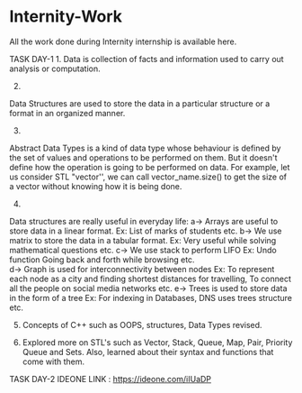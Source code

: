 # Internity-Work
All the work done during Internity internship is available here.


TASK DAY-1
1.
Data is collection of facts and information used to carry out analysis or computation.

2.
Data Structures are used to store the data in a particular structure or a format in an organized manner. 

3.
Abstract Data Types is a kind of data type whose behaviour is defined by the set of values and operations to be performed on them. 
But it doesn't define how the operation is going to be performed on data.
For example, let us consider STL "vector'', we can call vector_name.size() to get the size of a vector without knowing how it is being done. 

4.
Data structures are really useful in everyday life:
a-> Arrays are useful to store data in a linear format. 
      Ex: List of marks of students etc.
b-> We use matrix to store the data in a tabular format.
      Ex: Very useful while solving mathematical questions etc.
c-> We use stack to perform LIFO
      Ex: Undo function 
             Going back and forth while browsing etc.                 
d-> Graph is used for interconnectivity between nodes
     Ex: To represent each node as a city and finding shortest distances for travelling,
            To connect all the people on social media networks etc.
e-> Trees is used to store data in the form of a tree
     Ex: For indexing in Databases,
            DNS uses trees structure etc.

5.  Concepts of C++ such as OOPS, structures, Data Types revised.

6. Explored more on STL's such as Vector, Stack, Queue, Map, Pair, Priority Queue and Sets.
     Also, learned about their syntax and functions that come with them.
     
     
TASK DAY-2
IDEONE LINK : https://ideone.com/iIUaDP
